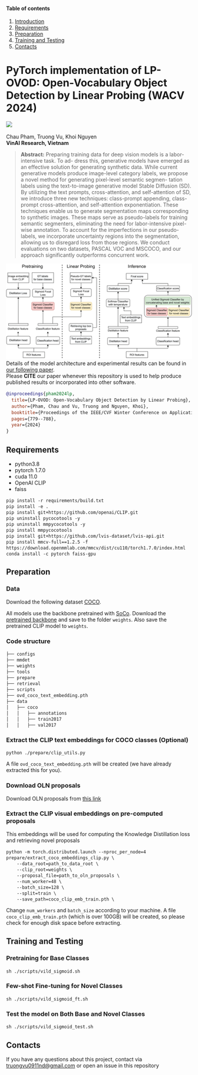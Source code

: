 #### **Table of contents**
1. [Introduction](#pytorch-implementation-of-lp-ovod-open-vocabulary-object-detection-by-linear-probing-wacv-2024)
2. [Requirements](#requirements)
3. [Preparation](#preparation)
4. [Training and Testing](#training-and-testing)
5. [Contacts](#contacts)


# **PyTorch implementation of LP-OVOD: Open-Vocabulary Object Detection by Linear Probing (WACV 2024)**
<a href="https://arxiv.org/abs/2310.17109"><img src="https://img.shields.io/badge/arxiv-2310.17109-red?style=for-the-badge"></a>

Chau Pham, Truong Vu, Khoi Nguyen<br>
**VinAI Research, Vietnam**

> **Abstract:** 
Preparing training data for deep vision models is a labor-intensive task. To ad-
dress this, generative models have emerged as an effective solution for generating
synthetic data. While current generative models produce image-level category
labels, we propose a novel method for generating pixel-level semantic segmen-
tation labels using the text-to-image generative model Stable Diffusion (SD). By
utilizing the text prompts, cross-attention, and self-attention of SD, we introduce
three new techniques: class-prompt appending, class-prompt cross-attention, and
self-attention exponentiation. These techniques enable us to generate segmentation
maps corresponding to synthetic images. These maps serve as pseudo-labels for
training semantic segmenters, eliminating the need for labor-intensive pixel-wise
annotation. To account for the imperfections in our pseudo-labels, we incorporate
uncertainty regions into the segmentation, allowing us to disregard loss from those
regions. We conduct evaluations on two datasets, PASCAL VOC and MSCOCO,
and our approach significantly outperforms concurrent work.

![teaser.png](./assets/approach_official.png)
Details of the model architecture and experimental results can be found in [our following paper](https://arxiv.org/abs/2310.17109).<br>
Please **CITE** our paper whenever this repository is used to help produce published results or incorporated into other software.
```bibtex
@inproceedings{pham2024lp,
  title={LP-OVOD: Open-Vocabulary Object Detection by Linear Probing},
  author={Pham, Chau and Vu, Truong and Nguyen, Khoi},
  booktitle={Proceedings of the IEEE/CVF Winter Conference on Applications of Computer Vision},
  pages={779--788},
  year={2024}
}
```

## Requirements
+ python3.8
+ pytorch 1.7.0
+ cuda 11.0
+ OpenAI CLIP
+ faiss

```
pip install -r requirements/build.txt
pip install -e .
pip install git+https://github.com/openai/CLIP.git
pip uninstall pycocotools -y
pip uninstall mmpycocotools -y
pip install mmpycocotools
pip install git+https://github.com/lvis-dataset/lvis-api.git
pip install mmcv-full==1.2.5 -f https://download.openmmlab.com/mmcv/dist/cu110/torch1.7.0/index.html
conda install -c pytorch faiss-gpu
```

## **Preparation**
### Data
Download the following dataset [COCO](https://cocodataset.org/#home). 

All models use the backbone pretrained with [SoCo](https://github.com/hologerry/SoCo). Download the [pretrained backbone](https://drive.google.com/file/d/1z6Tb2MPFJDv9qpEyn_J0cJcXOguKTiL0/view) and save to the folder `weights`. Also save the pretrained CLIP model to `weights`. 

### Code structure
```
├── configs
├── mmdet
├── weights
├── tools
├── prepare
├── retrieval
├── scripts
├── ovd_coco_text_embedding.pth
├── data
│   ├── coco
│   │   ├── annotations
│   │   ├── train2017
│   │   ├── val2017

```

### Extract the CLIP text embeddings for COCO classes (Optional)
```
python ./prepare/clip_utils.py
```
A file `ovd_coco_text_embedding.pth` will be created (we have already extracted this for you).

### Download OLN proposals
Download OLN proposals from [this link](#)

### Extract the CLIP visual embeddings on pre-computed proposals
This embeddings will be used for computing the Knowledge Distillation loss and retrieving novel proposals
```
python -m torch.distributed.launch --nproc_per_node=4 prepare/extract_coco_embeddings_clip.py \
    --data_root=path_to_data_root \
    --clip_root=weights \
    --proposal_file=path_to_oln_proposals \
    --num_worker=48 \
    --batch_size=128 \
    --split=train \
    --save_path=coco_clip_emb_train.pth \
```
Change `num_workers` and `batch_size` according to your machine.
A file `coco_clip_emb_train.pth` (which is over 100GB) will be created, so please check for enough disk space before extracting.

## Training and Testing
### Pretraining for Base Classes
```
sh ./scripts/vild_sigmoid.sh
```

### Few-shot Fine-tuning for Novel Classes
```
sh ./scripts/vild_sigmoid_ft.sh
```

### Test the model on Both Base and Novel Classes
```
sh ./scripts/vild_sigmoid_test.sh
```

## **Contacts**
If you have any questions about this project, contact via truongvu0911nd@gmail.com or open an issue in this repository